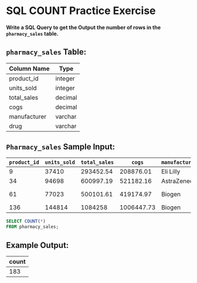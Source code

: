 # SQL COUNT Practice Exercise

#### Write a SQL Query to get the Output the number of rows in the `pharmacy_sales` table.

## `pharmacy_sales` Table:


| Column Name   | Type    |
|---------------|---------|
| product_id    | integer |
| units_sold    | integer |
| total_sales   | decimal |
| cogs          | decimal |
| manufacturer  | varchar |
| drug          | varchar |


## `Pharmacy_sales` Sample Input:


| `product_id` | `units_sold` | `total_sales` | `cogs`    | `manufacturer` | `drug`           |
|--------------|--------------|---------------|-----------|----------------|------------------|
| 9            | 37410        | 293452.54     | 208876.01 | Eli Lilly      | Zyprexa          |
| 34           | 94698        | 600997.19     | 521182.16 | AstraZeneca    | Surmontil        |
| 61           | 77023        | 500101.61     | 419174.97 | Biogen         | Varicose Relief  |
| 136          | 144814       | 1084258       | 1006447.73| Biogen         | Burkhart         |


``` sql
SELECT COUNT(*) 
FROM pharmacy_sales;
```

## Example Output:

| count     |
|-----------|
| 183       |
